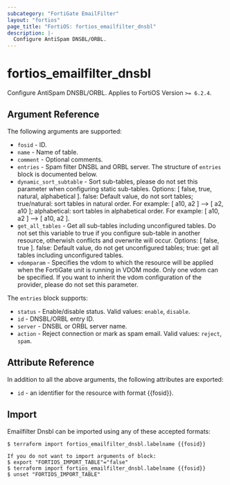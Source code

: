 ```yaml
---
subcategory: "FortiGate EmailFilter"
layout: "fortios"
page_title: "FortiOS: fortios_emailfilter_dnsbl"
description: |-
  Configure AntiSpam DNSBL/ORBL.
---
```


# fortios_emailfilter_dnsbl
Configure AntiSpam DNSBL/ORBL. Applies to FortiOS Version `>= 6.2.4`.

## Argument Reference

The following arguments are supported:

* `fosid` - ID.
* `name` - Name of table.
* `comment` - Optional comments.
* `entries` - Spam filter DNSBL and ORBL server. The structure of `entries` block is documented below.
* `dynamic_sort_subtable` - Sort sub-tables, please do not set this parameter when configuring static sub-tables. Options: [ false, true, natural, alphabetical ]. false: Default value, do not sort tables; true/natural: sort tables in natural order. For example: [ a10, a2 ] --> [ a2, a10 ]; alphabetical: sort tables in alphabetical order. For example: [ a10, a2 ] --> [ a10, a2 ].
* `get_all_tables` - Get all sub-tables including unconfigured tables. Do not set this variable to true if you configure sub-table in another resource, otherwish conflicts and overwrite will occur. Options: [ false, true ]. false: Default value, do not get unconfigured tables; true: get all tables including unconfigured tables. 
* `vdomparam` - Specifies the vdom to which the resource will be applied when the FortiGate unit is running in VDOM mode. Only one vdom can be specified. If you want to inherit the vdom configuration of the provider, please do not set this parameter.

The `entries` block supports:

* `status` - Enable/disable status. Valid values: `enable`, `disable`.
* `id` - DNSBL/ORBL entry ID.
* `server` - DNSBL or ORBL server name.
* `action` - Reject connection or mark as spam email. Valid values: `reject`, `spam`.


## Attribute Reference

In addition to all the above arguments, the following attributes are exported:
* `id` - an identifier for the resource with format {{fosid}}.

## Import

Emailfilter Dnsbl can be imported using any of these accepted formats:
```
$ terraform import fortios_emailfilter_dnsbl.labelname {{fosid}}

If you do not want to import arguments of block:
$ export "FORTIOS_IMPORT_TABLE"="false"
$ terraform import fortios_emailfilter_dnsbl.labelname {{fosid}}
$ unset "FORTIOS_IMPORT_TABLE"
```
